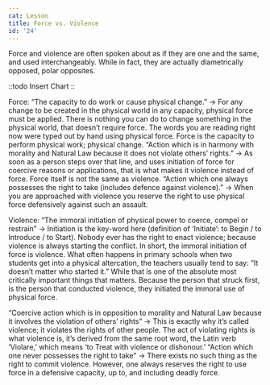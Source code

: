 ```yaml
---
cat: Lesson
title: Force vs. Violence
id: '24'
---
```


Force and violence are often spoken about as if they are one and the same, and used interchangeably. While in fact, they are actually diametrically opposed, polar opposites.

::todo
Insert Chart
::

Force:
“The capacity to do work or cause physical change.” → For any change to be created in the
physical world in any capacity, physical force must be applied. There is nothing you can do to
change something in the physical world, that doesn’t require force. The words you are reading
right now were typed out by hand using physical force. Force is the capacity to perform
physical work; physical change.
“Action which is in harmony with morality and Natural Law because it does not violate others’
rights.” → As soon as a person steps over that line, and uses initiation of force for coercive
reasons or applications, that is what makes it violence instead of force. Force itself is not the
same as violence.
“Action which one always possesses the right to take (includes defence against violence).” →
When you are approached with violence you reserve the right to use physical force
defensively against such an assault.

Violence:
“The immoral initiation of physical power to coerce, compel or restrain” → Initiation is the
key-word here (definition of ‘Initiate’: to Begin / to Introduce / to Start). Nobody ever has the
right to enact violence; because violence is always starting the conflict. In short, the immoral
initiation of force is violence.
What often happens in primary schools when two students get into a physical altercation, the
teachers usually tend to say: “It doesn’t matter who started it.” While that is one of the
absolute most critically important things that matters. Because the person that struck first, is
the person that conducted violence, they initiated the immoral use of physical force.

“Coercive action which is in opposition to morality and Natural Law because it involves the
violation of others’ rights” → This is exactly why it’s called violence; it violates the rights of
other people. The act of violating rights is what violence is, it’s derived from the same root
word, the Latin verb ‘Violare,’ which means ‘to Treat with violence or dishonour.’
“Action which one never possesses the right to take” → There exists no such thing as the
right to commit violence. However, one always reserves the right to use force in a defensive
capacity, up to, and including deadly force.